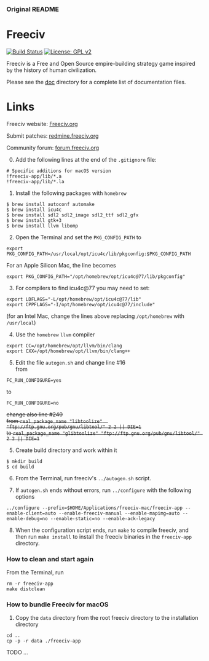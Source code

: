 ### Original README

Freeciv
=======

[![Build Status](https://github.com/freeciv/freeciv/workflows/continuous%20integration/badge.svg)](https://github.com/freeciv/freeciv/actions?query=workflow%3A%22continuous+integration%22)
[![License: GPL v2](https://img.shields.io/badge/License-GPL%20v2-blue.svg)](https://www.gnu.org/licenses/old-licenses/gpl-2.0.en.html)

Freeciv is a Free and Open Source empire-building strategy game inspired by the history of human civilization.

Please see the [doc](doc) directory for a complete list of documentation files.

Links
=====
Freeciv website: [Freeciv.org](https://www.freeciv.org/)

Submit patches: [redmine.freeciv.org](https://redmine.freeciv.org/projects/freeciv)

Community forum: [forum.freeciv.org](https://forum.freeciv.org/)




0. Add the following lines at the end of the `.gitignore` file:

```
# Specific additions for macOS version
!freeciv-app/lib/*.a
!freeciv-app/lib/*.la
```

1. Install the following packages with `homebrew`
```
$ brew install autoconf automake
$ brew install icu4c
$ brew install sdl2 sdl2_image sdl2_ttf sdl2_gfx
$ brew install gtk+3
$ brew install llvm libomp
```

2. Open the Terminal and set the `PKG_CONFIG_PATH` to  
```
export PKG_CONFIG_PATH=/usr/local/opt/icu4c/lib/pkgconfig:$PKG_CONFIG_PATH
```

For an Apple Silicon Mac, the line becomes
```
export PKG_CONFIG_PATH="/opt/homebrew/opt/icu4c@77/lib/pkgconfig"
```

3. For compilers to find icu4c@77 you may need to set:
```
export LDFLAGS="-L/opt/homebrew/opt/icu4c@77/lib"
export CPPFLAGS="-I/opt/homebrew/opt/icu4c@77/include"
```
(for an Intel Mac, change the lines above replacing `/opt/homebrew` with `/usr/local`)

4. Use the `homebrew` `llvm` compiler
```
export CC=/opt/homebrew/opt/llvm/bin/clang
export CXX=/opt/homebrew/opt/llvm/bin/clang++
```

5. Edit the file `autogen.sh` and change line \#16  
from 
```
FC_RUN_CONFIGURE=yes
```  
to
```
FC_RUN_CONFIGURE=no
```

~~change also line \#240~~  
~~from  `real_package_name "libtoolize"  "ftp://ftp.gnu.org/pub/gnu/libtool/" 2 2 || DIE=1`~~  
~~to `real_package_name "glibtoolize" "ftp://ftp.gnu.org/pub/gnu/libtool/" 2 2 || DIE=1`~~  

5. Create build directory and work within it
```
$ mkdir build
$ cd build
```

6. From the Terminal, run freeciv's `../autogen.sh` script.

7. If `autogen.sh` ends without errors, run `../configure` with the following options

```
../configure --prefix=$HOME/Applications/freeciv-mac/freeciv-app --enable-client=auto --enable-freeciv-manual --enable-mapimg=auto --enable-debug=no --enable-static=no --enable-ack-legacy
```

8. When the configuration script ends, run `make` to compile freeciv, and then run `make install` to install the freeciv binaries in the `freeciv-app` directory.


### How to clean and start again

From the Terminal, run
```
rm -r freeciv-app
make distclean
```


### How to bundle Freeciv for macOS

1. Copy the `data` directory from the root freeciv directory to the installation directory
```
cd ..
cp -p -r data ./freeciv-app
```

TODO ...
